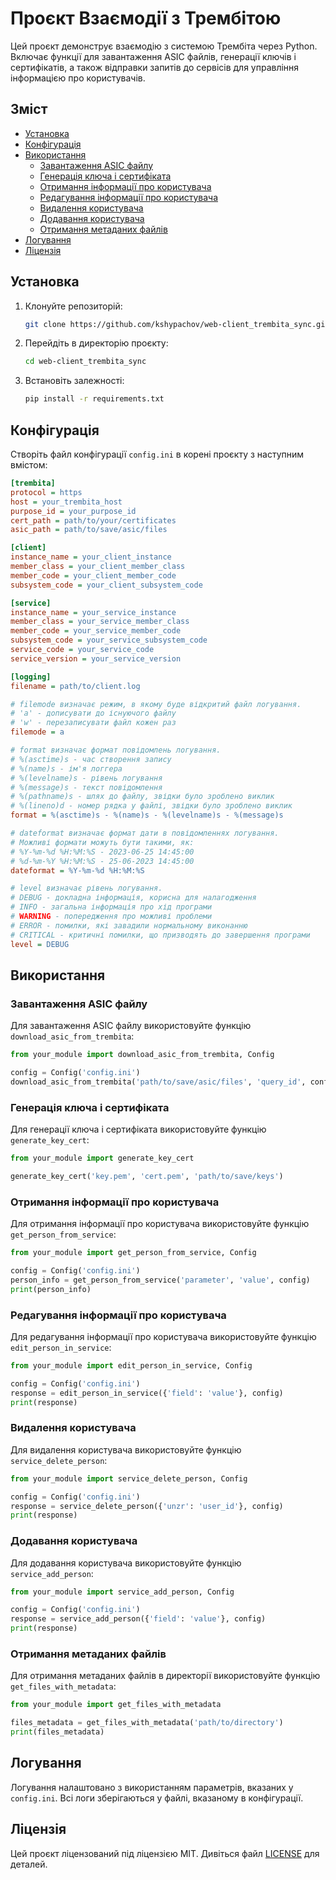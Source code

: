 # Проєкт Взаємодії з Трембітою

Цей проєкт демонструє взаємодію з системою Трембіта через Python. Включає функції для завантаження ASIC файлів, генерації ключів і сертифікатів, а також відправки запитів до сервісів для управління інформацією про користувачів.

## Зміст

- [Установка](#установка)
- [Конфігурація](#конфігурація)
- [Використання](#використання)
  - [Завантаження ASIC файлу](#завантаження-asic-файлу)
  - [Генерація ключа і сертифіката](#генерація-ключа-і-сертифіката)
  - [Отримання інформації про користувача](#отримання-інформації-про-користувача)
  - [Редагування інформації про користувача](#редагування-інформації-про-користувача)
  - [Видалення користувача](#видалення-користувача)
  - [Додавання користувача](#додавання-користувача)
  - [Отримання метаданих файлів](#отримання-метаданих-файлів)
- [Логування](#логування)
- [Ліцензія](#ліцензія)

## Установка

1. Клонуйте репозиторій:

    ```bash
    git clone https://github.com/kshypachov/web-client_trembita_sync.git
    ```

2. Перейдіть в директорію проєкту:

    ```bash
    cd web-client_trembita_sync
    ```

3. Встановіть залежності:

    ```bash
    pip install -r requirements.txt
    ```

## Конфігурація

Створіть файл конфігурації `config.ini` в корені проєкту з наступним вмістом:

```ini
[trembita]
protocol = https
host = your_trembita_host
purpose_id = your_purpose_id
cert_path = path/to/your/certificates
asic_path = path/to/save/asic/files

[client]
instance_name = your_client_instance
member_class = your_client_member_class
member_code = your_client_member_code
subsystem_code = your_client_subsystem_code

[service]
instance_name = your_service_instance
member_class = your_service_member_class
member_code = your_service_member_code
subsystem_code = your_service_subsystem_code
service_code = your_service_code
service_version = your_service_version

[logging]
filename = path/to/client.log

# filemode визначає режим, в якому буде відкритий файл логування.
# 'a' - дописувати до існуючого файлу
# 'w' - перезаписувати файл кожен раз
filemode = a

# format визначає формат повідомлень логування.
# %(asctime)s - час створення запису
# %(name)s - ім'я логгера
# %(levelname)s - рівень логування
# %(message)s - текст повідомлення
# %(pathname)s - шлях до файлу, звідки було зроблено виклик
# %(lineno)d - номер рядка у файлі, звідки було зроблено виклик
format = %(asctime)s - %(name)s - %(levelname)s - %(message)s

# dateformat визначає формат дати в повідомленнях логування.
# Можливі формати можуть бути такими, як:
# %Y-%m-%d %H:%M:%S - 2023-06-25 14:45:00
# %d-%m-%Y %H:%M:%S - 25-06-2023 14:45:00
dateformat = %Y-%m-%d %H:%M:%S

# level визначає рівень логування.
# DEBUG - докладна інформація, корисна для налагодження
# INFO - загальна інформація про хід програми
# WARNING - попередження про можливі проблеми
# ERROR - помилки, які завадили нормальному виконанню
# CRITICAL - критичні помилки, що призводять до завершення програми
level = DEBUG

```

## Використання

### Завантаження ASIC файлу

Для завантаження ASIC файлу використовуйте функцію `download_asic_from_trembita`:

```python
from your_module import download_asic_from_trembita, Config

config = Config('config.ini')
download_asic_from_trembita('path/to/save/asic/files', 'query_id', config)
```

### Генерація ключа і сертифіката

Для генерації ключа і сертифіката використовуйте функцію `generate_key_cert`:

```python
from your_module import generate_key_cert

generate_key_cert('key.pem', 'cert.pem', 'path/to/save/keys')
```

### Отримання інформації про користувача

Для отримання інформації про користувача використовуйте функцію `get_person_from_service`:

```python
from your_module import get_person_from_service, Config

config = Config('config.ini')
person_info = get_person_from_service('parameter', 'value', config)
print(person_info)
```

### Редагування інформації про користувача

Для редагування інформації про користувача використовуйте функцію `edit_person_in_service`:

```python
from your_module import edit_person_in_service, Config

config = Config('config.ini')
response = edit_person_in_service({'field': 'value'}, config)
print(response)
```

### Видалення користувача

Для видалення користувача використовуйте функцію `service_delete_person`:

```python
from your_module import service_delete_person, Config

config = Config('config.ini')
response = service_delete_person({'unzr': 'user_id'}, config)
print(response)
```

### Додавання користувача

Для додавання користувача використовуйте функцію `service_add_person`:

```python
from your_module import service_add_person, Config

config = Config('config.ini')
response = service_add_person({'field': 'value'}, config)
print(response)
```

### Отримання метаданих файлів

Для отримання метаданих файлів в директорії використовуйте функцію `get_files_with_metadata`:

```python
from your_module import get_files_with_metadata

files_metadata = get_files_with_metadata('path/to/directory')
print(files_metadata)
```

## Логування

Логування налаштовано з використанням параметрів, вказаних у `config.ini`. Всі логи зберігаються у файлі, вказаному в конфігурації.

## Ліцензія

Цей проєкт ліцензований під ліцензією MIT. Дивіться файл [LICENSE](LICENSE) для деталей.
```
